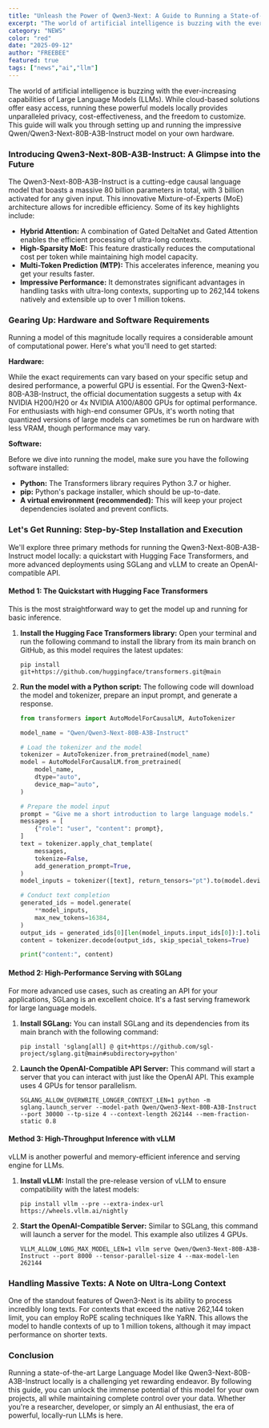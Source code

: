 ```yaml
---
title: "Unleash the Power of Qwen3-Next: A Guide to Running a State-of-the-Art LLM on Your Local Machine"
excerpt: "The world of artificial intelligence is buzzing with the ever-increasing capabilities of Large Language Models (LLMs)."
category: "NEWS"
color: "red"
date: "2025-09-12"
author: "FREEBEE"
featured: true
tags: ["news","ai","llm"]
---
```


The world of artificial intelligence is buzzing with the ever-increasing capabilities of Large Language Models (LLMs). While cloud-based solutions offer easy access, running these powerful models locally provides unparalleled privacy, cost-effectiveness, and the freedom to customize. This guide will walk you through setting up and running the impressive Qwen/Qwen3-Next-80B-A3B-Instruct model on your own hardware.

### Introducing Qwen3-Next-80B-A3B-Instruct: A Glimpse into the Future

The Qwen3-Next-80B-A3B-Instruct is a cutting-edge causal language model that boasts a massive 80 billion parameters in total, with 3 billion activated for any given input. This innovative Mixture-of-Experts (MoE) architecture allows for incredible efficiency. Some of its key highlights include:

*   **Hybrid Attention:** A combination of Gated DeltaNet and Gated Attention enables the efficient processing of ultra-long contexts.
*   **High-Sparsity MoE:** This feature drastically reduces the computational cost per token while maintaining high model capacity.
*   **Multi-Token Prediction (MTP):** This accelerates inference, meaning you get your results faster.
*   **Impressive Performance:** It demonstrates significant advantages in handling tasks with ultra-long contexts, supporting up to 262,144 tokens natively and extensible up to over 1 million tokens.

### Gearing Up: Hardware and Software Requirements

Running a model of this magnitude locally requires a considerable amount of computational power. Here's what you'll need to get started:

**Hardware:**

While the exact requirements can vary based on your specific setup and desired performance, a powerful GPU is essential. For the Qwen3-Next-80B-A3B-Instruct, the official documentation suggests a setup with 4x NVIDIA H200/H20 or 4x NVIDIA A100/A800 GPUs for optimal performance. For enthusiasts with high-end consumer GPUs, it's worth noting that quantized versions of large models can sometimes be run on hardware with less VRAM, though performance may vary.

**Software:**

Before we dive into running the model, make sure you have the following software installed:

*   **Python:** The Transformers library requires Python 3.7 or higher.
*   **pip:** Python's package installer, which should be up-to-date.
*   **A virtual environment (recommended):** This will keep your project dependencies isolated and prevent conflicts.

### Let's Get Running: Step-by-Step Installation and Execution

We'll explore three primary methods for running the Qwen3-Next-80B-A3B-Instruct model locally: a quickstart with Hugging Face Transformers, and more advanced deployments using SGLang and vLLM to create an OpenAI-compatible API.

#### Method 1: The Quickstart with Hugging Face Transformers

This is the most straightforward way to get the model up and running for basic inference.

1.  **Install the Hugging Face Transformers library:**
    Open your terminal and run the following command to install the library from its main branch on GitHub, as this model requires the latest updates:

    ```shell
    pip install git+https://github.com/huggingface/transformers.git@main
    ```

2.  **Run the model with a Python script:**
    The following code will download the model and tokenizer, prepare an input prompt, and generate a response.

    ```python
    from transformers import AutoModelForCausalLM, AutoTokenizer

    model_name = "Qwen/Qwen3-Next-80B-A3B-Instruct"

    # Load the tokenizer and the model
    tokenizer = AutoTokenizer.from_pretrained(model_name)
    model = AutoModelForCausalLM.from_pretrained(
        model_name,
        dtype="auto",
        device_map="auto",
    )

    # Prepare the model input
    prompt = "Give me a short introduction to large language models."
    messages = [
        {"role": "user", "content": prompt},
    ]
    text = tokenizer.apply_chat_template(
        messages,
        tokenize=False,
        add_generation_prompt=True,
    )
    model_inputs = tokenizer([text], return_tensors="pt").to(model.device)

    # Conduct text completion
    generated_ids = model.generate(
        **model_inputs,
        max_new_tokens=16384,
    )
    output_ids = generated_ids[0][len(model_inputs.input_ids[0]):].tolist()
    content = tokenizer.decode(output_ids, skip_special_tokens=True)

    print("content:", content)
    ```

#### Method 2: High-Performance Serving with SGLang

For more advanced use cases, such as creating an API for your applications, SGLang is an excellent choice. It's a fast serving framework for large language models.

1.  **Install SGLang:**
    You can install SGLang and its dependencies from its main branch with the following command:

    ```shell
    pip install 'sglang[all] @ git+https://github.com/sgl-project/sglang.git@main#subdirectory=python'
    ```

2.  **Launch the OpenAI-Compatible API Server:**
    This command will start a server that you can interact with just like the OpenAI API. This example uses 4 GPUs for tensor parallelism.

    ```shell
    SGLANG_ALLOW_OVERWRITE_LONGER_CONTEXT_LEN=1 python -m sglang.launch_server --model-path Qwen/Qwen3-Next-80B-A3B-Instruct --port 30000 --tp-size 4 --context-length 262144 --mem-fraction-static 0.8
    ```

#### Method 3: High-Throughput Inference with vLLM

vLLM is another powerful and memory-efficient inference and serving engine for LLMs.

1.  **Install vLLM:**
    Install the pre-release version of vLLM to ensure compatibility with the latest models:

    ```shell
    pip install vllm --pre --extra-index-url https://wheels.vllm.ai/nightly
    ```

2.  **Start the OpenAI-Compatible Server:**
    Similar to SGLang, this command will launch a server for the model. This example also utilizes 4 GPUs.

    ```shell
    VLLM_ALLOW_LONG_MAX_MODEL_LEN=1 vllm serve Qwen/Qwen3-Next-80B-A3B-Instruct --port 8000 --tensor-parallel-size 4 --max-model-len 262144
    ```

### Handling Massive Texts: A Note on Ultra-Long Context

One of the standout features of Qwen3-Next is its ability to process incredibly long texts. For contexts that exceed the native 262,144 token limit, you can employ RoPE scaling techniques like YaRN. This allows the model to handle contexts of up to 1 million tokens, although it may impact performance on shorter texts.

### Conclusion

Running a state-of-the-art Large Language Model like Qwen3-Next-80B-A3B-Instruct locally is a challenging yet rewarding endeavor. By following this guide, you can unlock the immense potential of this model for your own projects, all while maintaining complete control over your data. Whether you're a researcher, developer, or simply an AI enthusiast, the era of powerful, locally-run LLMs is here.